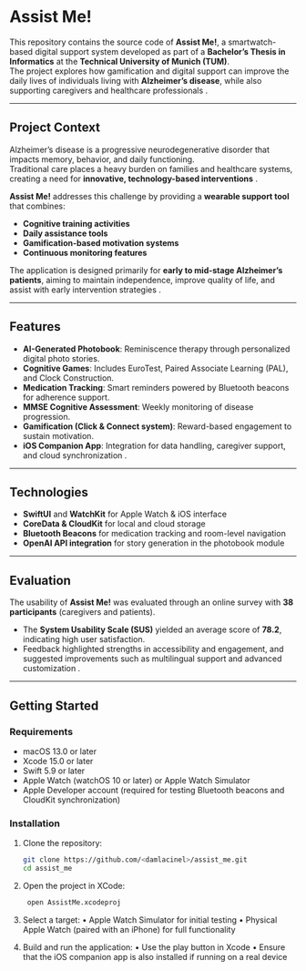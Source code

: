# Assist Me!

This repository contains the source code of **Assist Me!**, a smartwatch-based digital support system developed as part of a **Bachelor’s Thesis in Informatics** at the **Technical University of Munich (TUM)**.  
The project explores how gamification and digital support can improve the daily lives of individuals living with **Alzheimer’s disease**, while also supporting caregivers and healthcare professionals .

---

## Project Context

Alzheimer’s disease is a progressive neurodegenerative disorder that impacts memory, behavior, and daily functioning.  
Traditional care places a heavy burden on families and healthcare systems, creating a need for **innovative, technology-based interventions** .

**Assist Me!** addresses this challenge by providing a **wearable support tool** that combines:
- **Cognitive training activities**
- **Daily assistance tools**
- **Gamification-based motivation systems**
- **Continuous monitoring features**

The application is designed primarily for **early to mid-stage Alzheimer’s patients**, aiming to maintain independence, improve quality of life, and assist with early intervention strategies .

---

## Features

- **AI-Generated Photobook**: Reminiscence therapy through personalized digital photo stories.  
- **Cognitive Games**: Includes EuroTest, Paired Associate Learning (PAL), and Clock Construction.  
- **Medication Tracking**: Smart reminders powered by Bluetooth beacons for adherence support.  
- **MMSE Cognitive Assessment**: Weekly monitoring of disease progression.  
- **Gamification (Click & Connect system)**: Reward-based engagement to sustain motivation.  
- **iOS Companion App**: Integration for data handling, caregiver support, and cloud synchronization .  

---

## Technologies

- **SwiftUI** and **WatchKit** for Apple Watch & iOS interface  
- **CoreData & CloudKit** for local and cloud storage  
- **Bluetooth Beacons** for medication tracking and room-level navigation  
- **OpenAI API integration** for story generation in the photobook module   

---

## Evaluation

The usability of **Assist Me!** was evaluated through an online survey with **38 participants** (caregivers and patients).  
- The **System Usability Scale (SUS)** yielded an average score of **78.2**, indicating high user satisfaction.  
- Feedback highlighted strengths in accessibility and engagement, and suggested improvements such as multilingual support and advanced customization .  

---


## Getting Started

### Requirements
- macOS 13.0 or later  
- Xcode 15.0 or later  
- Swift 5.9 or later  
- Apple Watch (watchOS 10 or later) or Apple Watch Simulator  
- Apple Developer account (required for testing Bluetooth beacons and CloudKit synchronization)  

### Installation
1. Clone the repository:
   ```bash
   git clone https://github.com/<damlacinel>/assist_me.git
   cd assist_me

2. Open the project in XCode:
   ```bash
    open AssistMe.xcodeproj

4. Select a target:
•	Apple Watch Simulator for initial testing
•	Physical Apple Watch (paired with an iPhone) for full functionality

5. Build and run the application:
•	Use the play button in Xcode
•	Ensure that the iOS companion app is also installed if running on a real device
